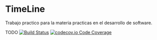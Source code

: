 # TimeLine
Trabajo practico para la materia practicas en el desarrollo de software.

TODO
[![Build Status](https://travis-ci.org/PabloGMarrero/TimeLine.svg?style=svg)](https://travis-ci.org/PabloGMarrero/TimeLine)
[![codecov.io Code Coverage](https://codecov.io/gh/PabloGMarrero/TimeLine/branch/dev/graph/badge.svg )](https://codecov.io/gh/PabloGMarrero/TimeLine)

